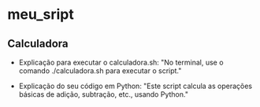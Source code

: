 # meu_sript
 
## Calculadora
- Explicação para executar o calculadora.sh: "No terminal, use o comando ./calculadora.sh para executar o script."

- Explicação do seu código em Python: "Este script calcula as operações básicas de adição, subtração, etc., usando Python."
